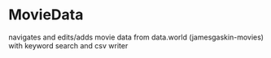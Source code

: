 # MovieData
navigates and edits/adds movie data from data.world (jamesgaskin-movies) with keyword search and csv writer
